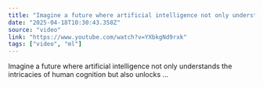 ```yaml
---
title: "Imagine a future where artificial intelligence not only understands the intricacies of human"
date: "2025-04-18T10:30:43.358Z"
source: "video"
link: "https://www.youtube.com/watch?v=YXbkgNd9rxk"
tags: ["video", "ml"]
---
```


Imagine a future where artificial intelligence not only understands the intricacies of human cognition but also unlocks ...
